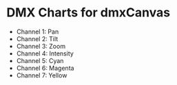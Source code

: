 # DMX Charts for dmxCanvas

- Channel 1: Pan
- Channel 2: Tilt
- Channel 3: Zoom
- Channel 4: Intensity
- Channel 5: Cyan
- Channel 6: Magenta
- Channel 7: Yellow
